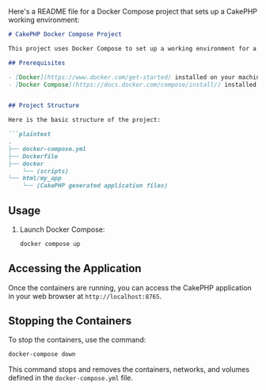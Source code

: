 Here's a README file for a Docker Compose project that sets up a CakePHP working environment:

```markdown
# CakePHP Docker Compose Project

This project uses Docker Compose to set up a working environment for a CakePHP application. The setup includes services for the web server, PHP

## Prerequisites

- [Docker](https://www.docker.com/get-started) installed on your machine.
- [Docker Compose](https://docs.docker.com/compose/install/) installed on your machine.


## Project Structure

Here is the basic structure of the project:

```plaintext
.
├── docker-compose.yml
├── Dockerfile
├── docker
    └── (scripts)
└── html/my_app
    └── (CakePHP generated application files)
```

## Usage

1. Launch Docker Compose:
    ```bash
    docker compose up
    ```

## Accessing the Application

Once the containers are running, you can access the CakePHP application in your web browser at `http://localhost:8765`.

## Stopping the Containers

To stop the containers, use the command:
```bash
docker-compose down
```

This command stops and removes the containers, networks, and volumes defined in the `docker-compose.yml` file.


